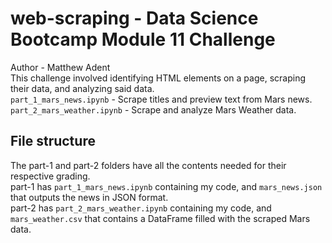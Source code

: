 # web-scraping - Data Science Bootcamp Module 11 Challenge
Author - Matthew Adent  
This challenge involved identifying HTML elements on a page, scraping their data, and analyzing said data.  
`part_1_mars_news.ipynb` - Scrape titles and preview text from Mars news.  
`part_2_mars_weather.ipynb` - Scrape and analyze Mars Weather data.  
## File structure  
The part-1 and part-2 folders have all the contents needed for their respective grading.  
part-1 has `part_1_mars_news.ipynb` containing my code, and `mars_news.json` that outputs the news in JSON format.  
part-2 has `part_2_mars_weather.ipynb` containing my code, and `mars_weather.csv` that contains a DataFrame filled with the scraped Mars data.